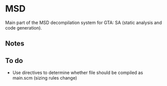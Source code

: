 # MSD
Main part of the MSD decompilation system for GTA: SA (static analysis and code generation).

## Notes

## To do
- Use directives to determine whether file should be compiled as main.scm (sizing rules change)